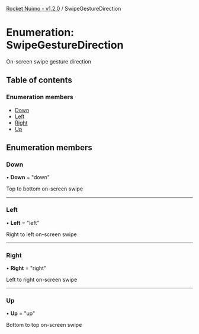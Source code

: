 [Rocket Nuimo - v1.2.0](../README.md) / SwipeGestureDirection

# Enumeration: SwipeGestureDirection

On-screen swipe gesture direction

## Table of contents

### Enumeration members

- [Down](swipegesturedirection.md#down)
- [Left](swipegesturedirection.md#left)
- [Right](swipegesturedirection.md#right)
- [Up](swipegesturedirection.md#up)

## Enumeration members

### Down

• **Down** = "down"

Top to bottom on-screen swipe

___

### Left

• **Left** = "left"

Right to left on-screen swipe

___

### Right

• **Right** = "right"

Left to right on-screen swipe

___

### Up

• **Up** = "up"

Bottom to top on-screen swipe
